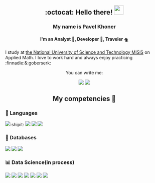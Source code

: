 <h2 align="center">:octocat: Hello there! <img src="https://user-images.githubusercontent.com/25639843/166544919-18626d59-3e74-427e-a444-62c304f55f1a.gif" width="30px" height="30px"></h2>
<h3 align="center">My name is Pavel Khoner</h3>
<h4 align="center">I'm an Analyst 👨‍, Developer 👀, Traveler 🛸</h4>

I study at [the National University of Science and Technology MISiS](https://en.misis.ru/) on Applied Math. I love to work hard and always enjoy practicing :finnadie:&:goberserk:
<div align="center">
    <p>You can write me:</p>
    <a href="https://t.me/pauluandiy"><img src="https://img.shields.io/badge/Telegram-2CA5E0?style=for-the-badge&logo=telegram&logoColor=white"></a>
    <a href="mailto:khonerworki@gmail.com"><img src="https://img.shields.io/badge/Gmail-D14836?style=for-the-badge&logo=gmail&logoColor=white"></a>
</div>
<h2 align="center"> My competencies 🔮</h2>
<h3> 💬 Languages</h3>
<a href="https://www.python.org/"><img src="https://img.shields.io/badge/Python-14354C?style=for-the-badge&logo=python&logoColor=white"></a>:shipit: 
<a href="https://isocpp.org/"><img src="https://img.shields.io/badge/C%2B%2B-00599C?style=for-the-badge&logo=c%2B%2B&logoColor=white"></a>
<a href="https://docs.microsoft.com/en-us/dotnet/csharp/"><img src="https://img.shields.io/badge/C%23-5C2D91?style=for-the-badge&logo=c-sharp&logoColor=white"></a>
<a href="https://www.typescriptlang.org/"><img src="https://img.shields.io/badge/TypeScript-007ACC?style=for-the-badge&logo=typescript&logoColor=white"></a>
<h3> 💾 Databases </h3>
<a href="https://www.postgresql.org/"><img src="https://img.shields.io/badge/PostgreSQL-316192?style=for-the-badge&logo=postgresql&logoColor=white"></a>
<a href="https://www.sqlite.org/"><img src="https://img.shields.io/badge/SQLite-07405E?style=for-the-badge&logo=sqlite&logoColor=white"></a>
<a href="https://www.mongodb.com/"><img src="https://img.shields.io/badge/MongoDB-4EA94B?style=for-the-badge&logo=mongodb&logoColor=white"></a>
<h3> 📊 Data Science(in process) </h3>
<a href="https://keras.io/"><img src="https://img.shields.io/badge/Keras-D00000?style=for-the-badge&logo=keras&logoColor=white"></a>
<a href="https://streamlit.io/"><img src="https://img.shields.io/badge/Streamlit-FF4B4B?style=for-the-badge&logo=streamlit&logoColor=white"></a>
<a href="https://www.tensorflow.org/"><img src="https://img.shields.io/badge/TensorFlow-FF6F00?style=for-the-badge&logo=tensorflow&logoColor=white"></a>
<a href="https://scikit-learn.org"><img src="https://img.shields.io/badge/Sklearn-F7931E?style=for-the-badge&logo=scikit-learn&logoColor=white"></a>
<a href="https://pandas.pydata.org/"><img src="https://img.shields.io/badge/Pandas-150458?style=for-the-badge&logo=pandas&logoColor=white"></a>
<a href="https://plotly.com/"><img src="https://img.shields.io/badge/Plotly-3F4F75?style=for-the-badge&logo=plotly&logoColor=white"></a>
<a href="https://opencv.org/"><img src="https://img.shields.io/badge/OpenCV-5C3EE8?style=for-the-badge&logo=OpenCV&logoColor=white"></a>
